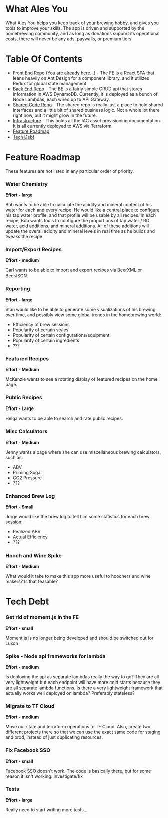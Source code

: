 # What Ales You
What Ales You helps you keep track of your brewing hobby, and gives you tools to improve your skills. The app is driven and supported by the homebrewing community, and as long as donations support its operational costs, there will never be any ads, paywalls, or premium tiers.

# Table Of Contents
- [Front End Repo (You are already here...)](https://github.com/willitsw/brewing-frontend) - The FE is a React SPA that leans heavily on Ant Design for a component library, and it utilizes Redux for global state management.
- [Back End Repo](https://github.com/willitsw/brewing-backend) - The BE is a fairly simple CRUD api that stores information in AWS DynamoDB. Currently, it is deployed as a bunch of Node Lambdas, each wired up to API Gateway.
- [Shared Code Repo](https://github.com/willitsw/brewing-shared) - The shared repo is really just a place to hold shared interfaces and a little bit of shared business logic. Not a whole lot there right now, but it might grow in the future.
- [Infrastructure](https://github.com/willitsw/brewing-infra) - This holds all the IAC asset provisioning documentation. It is all currently deployed to AWS via Terraform.
- [Feature Roadmap](#feature-roadmap)
- [Tech Debt](#tech-debt)


# Feature Roadmap
These features are not listed in any particular order of priority.

### Water Chemistry
**Effort - large**

Bob wants to be able to calculate the acidity and mineral content of his water for each and every recipe. He would like a central place to configure his tap water profile, and that profile will be usable by all recipes. In each recipe, Bob wants tools to configure the proportions of tap water / RO water, acid additions, and mineral additions. All of these additions will update the overall acidity and mineral levels in real time as he builds and tweaks the recipe.

### Import/Export Recipes
**Effort - medium**

Carl wants to be able to import and export recipes via BeerXML or BeerJSON.

### Reporting
**Effort - large**

Stan would like to be able to generate some visualizations of his brewing over time, and possibly view some global trends in the homebrewing world:
- Efficiency of brew sessions
- Popularity of certain styles
- Popularity of certain configurations/equipment
- Popularity of certain ingredients
- ???

### Featured Recipes
**Effort - Medium**

McKenzie wants to see a rotating display of featured recipes on the home page.

### Public Recipes
**Effort - Large**

Helga wants to be able to search and rate public recipes.

### Misc Calculators
**Effort - Medium**

Jenny wants a page where she can use miscellaneous brewing calculators, such as:
- ABV
- Priming Sugar
- CO2 Pressure
- ???

### Enhanced Brew Log
**Effort - Small**

Jorge would like the brew log to tell him some statistics for each brew session:
- Realized ABV
- Actual Efficiency
- ???

### Hooch and Wine Spike
**Effort - Medium**

What would it take to make this app more useful to hoochers and wine makers? Is that feasable?


# Tech Debt

### Get rid of moment.js in the FE
**Effort - small**

Moment.js is no longer being developed and should be switched out for Luxon

### Spike - Node api frameworks for lambda
**Effort - medium**

Is deploying the api as separate lambdas really the way to go? They are all very lightweight but each endpoint will have more cold starts because they are all separate lambda functions. Is there a very lightweight framework that actually works well deployed on lambda? Preferably stateless?

### Migrate to TF Cloud
**Effort - medium**

Move our state and terraform operations to TF Cloud. Also, create two different projects there so that we can use the exact same code for staging and prod, instead of just duplicating resources.

### Fix Facebook SSO
**Effort - small**

Facebook SSO doesn't work. The code is basically there, but for some reason it isn't working. Investigate/fix

### Tests
**Effort - large**

Really need to start writing more tests...
